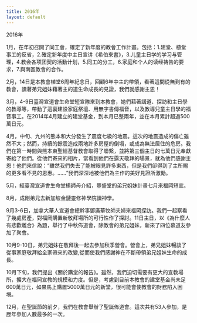 ```yaml
---
title: 2016年
layout: default
---
```



2016年

1月，在年初召開了同工會，確定了新年度的教會工作計畫。包括：1.建堂、植堂事工的反省，2.確定新年度中主日宣讲《希伯來書》，3.儿童主日学的学习与管理，4.教会各项团契的活動计划，5.同工的分工，6.家庭和个人的读经祷告的要求，7.與南區教會的合作。  

2月，14日是本教會植堂6周年紀念日，回顧6年中主的帶領，看著這間從無到有的教會，讀著弟兄姐妹藉著主的道生命成長的見證，我們就感謝主恩！  

3月，4-9日臺灣宣道會生命堂短宣隊來到本教會，她們藉著講道、探訪和主日學的教導等，帶動了這裏建設家庭祭壇、用無字書傳福音，以及教導兒童主日學的福音事工。在2014年4月建立的建堂基金，到本月已整兩年，並在本月累計超過500萬日元。   

4月，中旬、九州的熊本和大分發生了震度七級的地震。這次的地震造成的傷亡雖然不大；然而，持續的餘震造成兩地許多房屋的倒塌，或成為無法居住的危房。我們在第一時間與熊本東聖經基督教會取得了聯繫，並將第三個主日的七萬日元奉獻寄給了他們。從他們寄來的相片，當看到他們在露天敬拜的場景，就為他們感謝主恩！他們來信說：“雖然我們失去了能被眼見許多東西，但是我們卻得到了主所賜的更多看不見的恩惠。……”我們深深地被他們為主作的美好見證所激勵。  

5月，經臺灣宣道會生命堂楊師母介紹，豐盛堂的弟兄姐妹計畫七月來福岡短宣。  

8月，成剛弟兄去新加坡金鏈靈修神學院讀神學。  

9月3-6日，加拿大華人宣道會總幹事鄧廣華牧師夫婦來福岡探訪。我們一起察看了幾處房產，對福岡購置新敬拜場所的可行性作了探討。11日主日，以《為什麼人有悲歡離合》為題，舉行了中秋佈道會，除教會的弟兄姐妹，新來了四位慕道友參加了聚會。  

10月9-10日，弟兄姐妹在敬拜後一起去參加秋季營會。營會上，弟兄姐妹暢談了從事家庭敬拜給全家帶來的改變,從而使我們感謝神在不斷帶領弟兄姐妹生命的成長。  



10月下旬，我們提出《關於購堂的報告》。雖然，我們迫切需要有更大的宣教場所，擴大在福岡宣教的規模和力度。但是，考慮到目前本教會的建堂基金尚未足600萬日元，如果馬上購置5000萬日元的新堂，很可能會使教會的財務陷入困境。   



12月，在聖誕節的前夕，我們在教會舉辦了聖誕佈道會。這次共有53人參加，是歷年參加人數最多的一次。  
